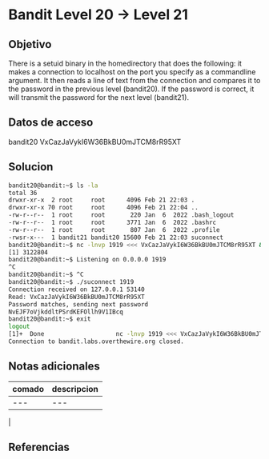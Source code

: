 # Bandit Level 20 → Level 21


## Objetivo
There is a setuid binary in the homedirectory that does the following: it makes a connection to localhost on the port you specify as a commandline argument. It then reads a line of text from the connection and compares it to the password in the previous level (bandit20). If the password is correct, it will transmit the password for the next level (bandit21).

## Datos de acceso

bandit20
VxCazJaVykI6W36BkBU0mJTCM8rR95XT

## Solucion
``` bash
bandit20@bandit:~$ ls -la
total 36
drwxr-xr-x  2 root     root      4096 Feb 21 22:03 .
drwxr-xr-x 70 root     root      4096 Feb 21 22:04 ..
-rw-r--r--  1 root     root       220 Jan  6  2022 .bash_logout
-rw-r--r--  1 root     root      3771 Jan  6  2022 .bashrc
-rw-r--r--  1 root     root       807 Jan  6  2022 .profile
-rwsr-x---  1 bandit21 bandit20 15600 Feb 21 22:03 suconnect
bandit20@bandit:~$ nc -lnvp 1919 <<< VxCazJaVykI6W36BkBU0mJTCM8rR95XT &
[1] 3122804
bandit20@bandit:~$ Listening on 0.0.0.0 1919
^C
bandit20@bandit:~$ ^C
bandit20@bandit:~$ ./suconnect 1919
Connection received on 127.0.0.1 53140
Read: VxCazJaVykI6W36BkBU0mJTCM8rR95XT
Password matches, sending next password
NvEJF7oVjkddltPSrdKEFOllh9V1IBcq
bandit20@bandit:~$ exit
logout
[1]+  Done                    nc -lnvp 1919 <<< VxCazJaVykI6W36BkBU0mJTCM8rR95XT
Connection to bandit.labs.overthewire.org closed.


```

## Notas adicionales

| comado | descripcion |
|----------|-------------|
| ---| ---
|

## Referencias